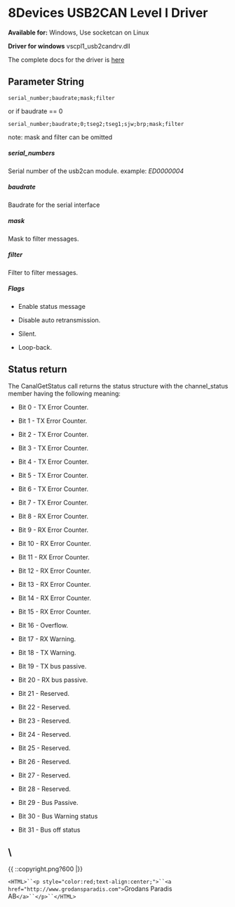 # 8Devices USB2CAN Level I Driver

**Available for:** Windows, Use socketcan on Linux

**Driver for windows** vscpl1_usb2candrv.dll

The complete docs for the driver is [here](http://www.8devices.com/media/files/CANAL_API.pdf)

## Parameter String

    serial_number;baudrate;mask;filter

or if baudrate == 0

    serial_number;baudrate;0;tseg2;tseg1;sjw;brp;mask;filter

note: mask and filter can be omitted

##### serial_numbers

Serial number of the usb2can module. example: *ED0000004* 

##### baudrate

Baudrate for the serial interface 

##### mask

Mask to filter messages.

##### filter

Filter to filter messages.

##### Flags


*  Enable status message 

*  Disable auto retransmission. 

*  Silent. 

*  Loop-back.

## Status return

The CanalGetStatus call returns the status structure with the channel_status member having the following meaning:


*  Bit 0 - TX Error Counter. 

*  Bit 1 - TX Error Counter. 

*  Bit 2 - TX Error Counter. 

*  Bit 3 - TX Error Counter. 

*  Bit 4 - TX Error Counter. 

*  Bit 5 - TX Error Counter. 

*  Bit 6 - TX Error Counter.

*  Bit 7 - TX Error Counter. 

*  Bit 8 - RX Error Counter. 

*  Bit 9 - RX Error Counter. 

*  Bit 10 - RX Error Counter. 

*  Bit 11 - RX Error Counter. 

*  Bit 12 - RX Error Counter. 

*  Bit 13 - RX Error Counter. 

*  Bit 14 - RX Error Counter. 

*  Bit 15 - RX Error Counter. 

*  Bit 16 - Overflow. 

*  Bit 17 - RX Warning. 

*  Bit 18 - TX Warning. 

*  Bit 19 - TX bus passive. 

*  Bit 20 - RX bus passive. 

*  Bit 21 - Reserved. 

*  Bit 22 - Reserved. 

*  Bit 23 - Reserved. 

*  Bit 24 - Reserved. 

*  Bit 25 - Reserved.

*  Bit 26 - Reserved. 

*  Bit 27 - Reserved. 

*  Bit 28 - Reserved. 

*  Bit 29 - Bus Passive. 

*  Bit 30 - Bus Warning status 

*  Bit 31 - Bus off status 

\\ 
----
{{  ::copyright.png?600  |}}

`<HTML>``<p style="color:red;text-align:center;">``<a href="http://www.grodansparadis.com">`Grodans Paradis AB`</a>``</p>``</HTML>`
